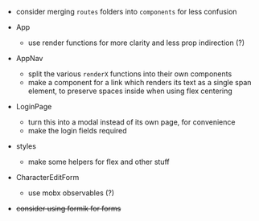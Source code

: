 - consider merging `routes` folders into `components` for less confusion

- App
  - use render functions for more clarity and less prop indirection (?)

- AppNav
  - split the various `renderX` functions into their own components
  - make a component for a link which renders its text as a single span element, to preserve spaces inside when using flex centering

- LoginPage
  - turn this into a modal instead of its own page, for convenience
  - make the login fields required

- styles
  - make some helpers for flex and other stuff

- CharacterEditForm
  - use mobx observables (?)

- ~~consider using formik for forms~~
